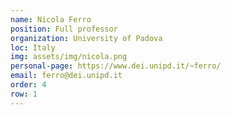 ```yaml
---
name: Nicola Ferro
position: Full professor
organization: University of Padova
loc: Italy
img: assets/img/nicola.png
personal-page: https://www.dei.unipd.it/~ferro/
email: ferro@dei.unipd.it
order: 4
row: 1
---
```

